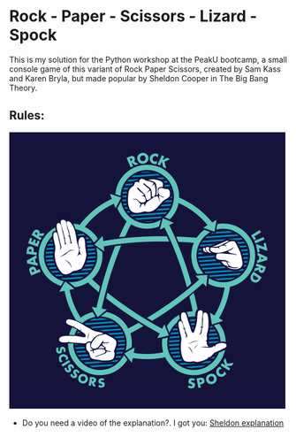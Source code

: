 # Rock - Paper - Scissors - Lizard - Spock

This is my solution for the Python workshop at the PeakU bootcamp, a small console game of this variant of Rock Paper Scissors, created by Sam Kass and Karen Bryla, but made popular by Sheldon Cooper in The Big Bang Theory.

## Rules:

<img src='./rules.png' width="500"/>

- Do you need a video of the explanation?. I got you: [Sheldon explanation](https://youtu.be/405Nh2H4Ucg)
